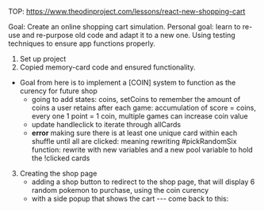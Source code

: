 TOP: https://www.theodinproject.com/lessons/react-new-shopping-cart

Goal: Create an online shopping cart simulation. 
Personal goal: learn to re-use and re-purpose old code and adapt it to a new one. Using testing techniques to ensure app functions properly. 

1. Set up project
2. Copied memory-card code and ensured functionality. 
- Goal from here is to implement a [COIN] system to function as the curency for future shop
    - going to add states: coins, setCoins to remember the amount of coins a user retains after each game: accumulation of score = coins, every one 1 point = 1 coin, multiple games can increase coin value
    - update handleclick to iterate through allCards
    - **error** making sure there is at least one unique card within each shuffle until all are clicked: meaning rewriting #pickRandomSix function: rewrite with new variables and a new pool variable to hold the !clicked cards
3. Creating the shop page
    - adding a shop button to redirect to the shop page, that will display 6 random pokemon to purchase, using the coin curency 
    - with a side popup that shows the cart
--- come back to this: 